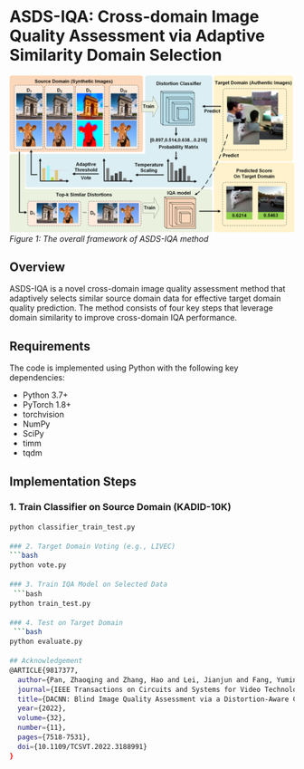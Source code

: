 # ASDS-IQA: Cross-domain Image Quality Assessment via Adaptive Similarity Domain Selection

![ASDS-IQA Framework](framework.png)  
*Figure 1: The overall framework of ASDS-IQA method*

## Overview
ASDS-IQA is a novel cross-domain image quality assessment method that adaptively selects similar source domain data for effective target domain quality prediction. The method consists of four key steps that leverage domain similarity to improve cross-domain IQA performance.

## Requirements
The code is implemented using Python with the following key dependencies:
- Python 3.7+
- PyTorch 1.8+
- torchvision
- NumPy
- SciPy
- timm
- tqdm

## Implementation Steps

### 1. Train Classifier on Source Domain (KADID-10K)
```bash
python classifier_train_test.py

### 2. Target Domain Voting (e.g., LIVEC)
```bash
python vote.py

### 3. Train IQA Model on Selected Data
 ```bash
python train_test.py

### 4. Test on Target Domain
 ```bash
python evaluate.py

## Acknowledgement
@ARTICLE{9817377,
  author={Pan, Zhaoqing and Zhang, Hao and Lei, Jianjun and Fang, Yuming and Shao, Xiao and Ling, Nam and Kwong, Sam},
  journal={IEEE Transactions on Circuits and Systems for Video Technology}, 
  title={DACNN: Blind Image Quality Assessment via a Distortion-Aware Convolutional Neural Network}, 
  year={2022},
  volume={32},
  number={11},
  pages={7518-7531},
  doi={10.1109/TCSVT.2022.3188991}
}
